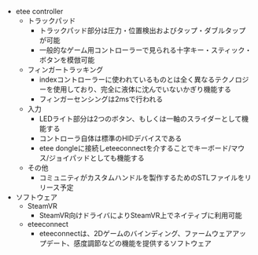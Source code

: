 - etee controller
    - トラックパッド
        - トラックパッド部分は圧力・位置検出およびタップ・ダブルタップが可能
        - 一般的なゲーム用コントローラーで見られる十字キー・スティック・ボタンを模倣可能
    - フィンガートラッキング
        - indexコントローラーに使われているものとは全く異なるテクノロジーを使用しており、完全に液体に沈んでいないかぎり機能する
        - フィンガーセンシングは2msで行われる
    - 入力
        - LEDライト部分は2つのボタン、もしくは一軸のスライダーとして機能する
        - コントローラ自体は標準のHIDデバイスである
        - etee dongleに接続しeteeconnectを介することでキーボード/マウス/ジョイパッドとしても機能する
    - その他
        - コミュニティがカスタムハンドルを製作するためのSTLファイルをリリース予定
- ソフトウェア
    - SteamVR
        - SteamVR向けドライバによりSteamVR上でネイティブに利用可能
    - eteeconnect
        - eteeconnectは、2Dゲームのバインディング、ファームウェアアップデート、感度調節などの機能を提供するソフトウェア
